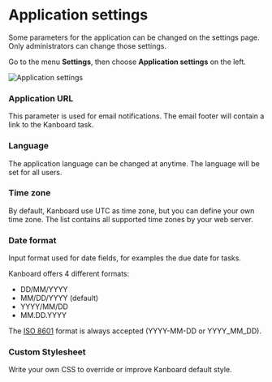 Application settings
====================

Some parameters for the application can be changed on the settings page.
Only administrators can change those settings.

Go to the menu **Settings**, then choose **Application settings** on the left.

![Application settings](http://kanboard.net/screenshots/documentation/application-settings.png)

### Application URL

This parameter is used for email notifications.
The email footer will contain a link to the Kanboard task.

### Language

The application language can be changed at anytime.
The language will be set for all users.

### Time zone

By default, Kanboard use UTC as time zone, but you can define your own time zone.
The list contains all supported time zones by your web server.

### Date format

Input format used for date fields, for examples the due date for tasks.

Kanboard offers 4 different formats:

- DD/MM/YYYY
- MM/DD/YYYY (default)
- YYYY/MM/DD
- MM.DD.YYYY

The [ISO 8601](http://en.wikipedia.org/wiki/ISO_8601) format is always accepted (YYYY-MM-DD or YYYY_MM_DD).

### Custom Stylesheet

Write your own CSS to override or improve Kanboard default style.

